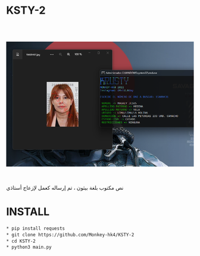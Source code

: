 # KSTY-2
<br/>
</br>
<p align="center">
<img src="https://github.com/Monkey-hk4/KSTY-2/blob/main/img.png" title="KSTY">
</p>
<br/>

نص مكتوب بلغة بيثون ، تم إرساله كعمل لإزعاج أستاذي

# INSTALL
```bash
* pip install requests
* git clone https://github.com/Monkey-hk4/KSTY-2
* cd KSTY-2
* python3 main.py
```
